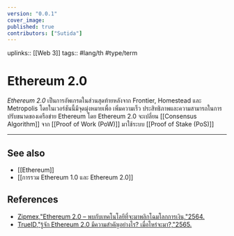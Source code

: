 ```yaml
---
version: "0.0.1"
cover_image:
published: true
contributors: ["Sutida"]
---
```

uplinks:: [[Web 3]]
tags:: #lang/th #type/term

# Ethereum 2.0
*Ethereum 2.0* เป็นการอัพเกรดในส่วนสุดท้ายหลังจาก Frontier, Homestead และ Metropolis โดยในเวอร์ชันนี้มีจุดมุ่งหมายเพื่อ เพิ่มความเร็ว ประสิทธิภาพและความสามารถในการปรับขนาดของเครือข่าย Ethereum โดย Ethereum 2.0 จะเปลี่ยน [[Consensus Algorithm]] จาก [[Proof of Work (PoW)]] มาใช้ระบบ [[Proof of Stake (PoS)]]

---
## See also
- [[Ethereum]]
- [[การรวม Ethereum 1.0 และ Ethereum 2.0]]
## References
- [Zipmex,"Ethereum 2.0 – พบกับเทคโนโลยีที่จะมาพลิกโฉมโลกการเงิน,"2564.](https://zipmex.com/th/learn/ethereum-2-0-explained/)
- [TrueID,"รู้จัก Ethereum 2.0 มีความสำคัญอย่างไร? เมื่อไหร่จะมา?,"2565.](https://news.trueid.net/detail/16arXygbVE7K)
